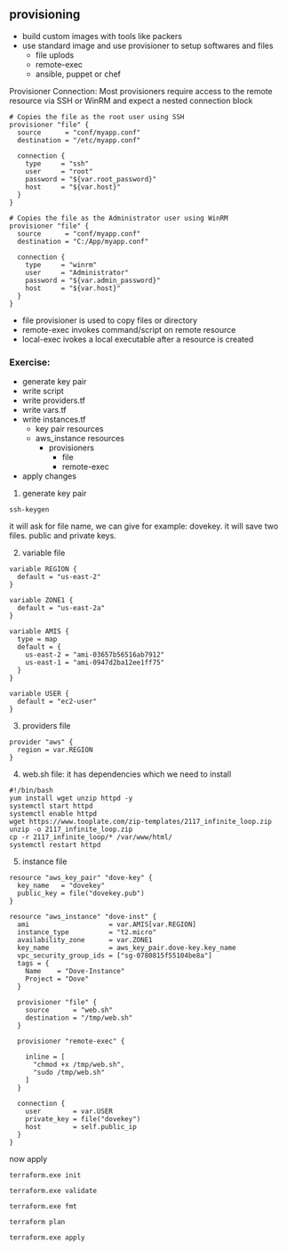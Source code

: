 ## provisioning

* build custom images with tools like packers
* use standard image and use provisioner to setup softwares and files
  * file uplods
  * remote-exec
  * ansible, puppet or chef

Provisioner Connection:
Most provisioners require access to the remote resource via SSH or WinRM and expect a nested connection block
```
# Copies the file as the root user using SSH
provisioner "file" {
  source      = "conf/myapp.conf"
  destination = "/etc/myapp.conf"

  connection {
    type     = "ssh"
    user     = "root"
    password = "${var.root_password}"
    host     = "${var.host}"
  }
}
```
```
# Copies the file as the Administrator user using WinRM
provisioner "file" {
  source      = "conf/myapp.conf"
  destination = "C:/App/myapp.conf"

  connection {
    type     = "winrm"
    user     = "Administrator"
    password = "${var.admin_password}"
    host     = "${var.host}"
  }
}

```
* file provisioner is used to copy files or directory
* remote-exec invokes command/script on remote resource
* local-exec ivokes a local executable after a resource is created

### Exercise:
* generate key pair
* write script
* write providers.tf
* write vars.tf
* write instances.tf
  * key pair resources
  * aws_instance resources
    * provisioners
      * file
      * remote-exec
* apply changes

1. generate key pair
```
ssh-keygen
```
it will ask for file name, we can give for example: dovekey. it will save two files. public and private keys.

2. variable file
```
variable REGION {
  default = "us-east-2"
}

variable ZONE1 {
  default = "us-east-2a"
}

variable AMIS {
  type = map
  default = {
    us-east-2 = "ami-03657b56516ab7912"
    us-east-1 = "ami-0947d2ba12ee1ff75"
  }
}

variable USER {
  default = "ec2-user"
}
```

3. providers file
```
provider "aws" {
  region = var.REGION
}
```
4. web.sh file: it has dependencies which we need to install
```
#!/bin/bash
yum install wget unzip httpd -y
systemctl start httpd
systemctl enable httpd
wget https://www.tooplate.com/zip-templates/2117_infinite_loop.zip
unzip -o 2117_infinite_loop.zip
cp -r 2117_infinite_loop/* /var/www/html/
systemctl restart httpd
```

5. instance file
```
resource "aws_key_pair" "dove-key" {
  key_name   = "dovekey"
  public_key = file("dovekey.pub")
}

resource "aws_instance" "dove-inst" {
  ami                    = var.AMIS[var.REGION]
  instance_type          = "t2.micro"
  availability_zone      = var.ZONE1
  key_name               = aws_key_pair.dove-key.key_name
  vpc_security_group_ids = ["sg-0780815f55104be8a"]
  tags = {
    Name    = "Dove-Instance"
    Project = "Dove"
  }

  provisioner "file" {
    source      = "web.sh"
    destination = "/tmp/web.sh"
  }

  provisioner "remote-exec" {

    inline = [
      "chmod +x /tmp/web.sh",
      "sudo /tmp/web.sh"
    ]
  }

  connection {
    user        = var.USER
    private_key = file("dovekey")
    host        = self.public_ip
  }
}
```

now apply
```
terraform.exe init
```

```
terraform.exe validate
```

```
terraform.exe fmt
```
```
terraform plan
```
```
terraform.exe apply
```








